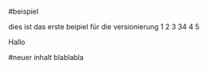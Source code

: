 #beispiel

dies ist das erste beipiel für die versionierung
 1
2
3
34
4
5

Hallo

#neuer inhalt blablabla

